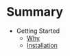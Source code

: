 # Summary

* Getting Started
  * [Why](introduction/why.md)
  * [Installation](introduction/installation.md)
